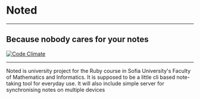 # Noted
---
Because nobody cares for your notes
---

[![Code Climate](https://codeclimate.com/github/Hadescho/Noted/badges/gpa.svg)](https://codeclimate.com/github/Hadescho/Noted)

---
Noted is university project for the Ruby course in Sofia University's
Faculty of Mathematics and Informatics. It is supposed to be a little cli based
note-taking tool for everyday use. It will also include simple server for
synchronising notes on multiple devices

